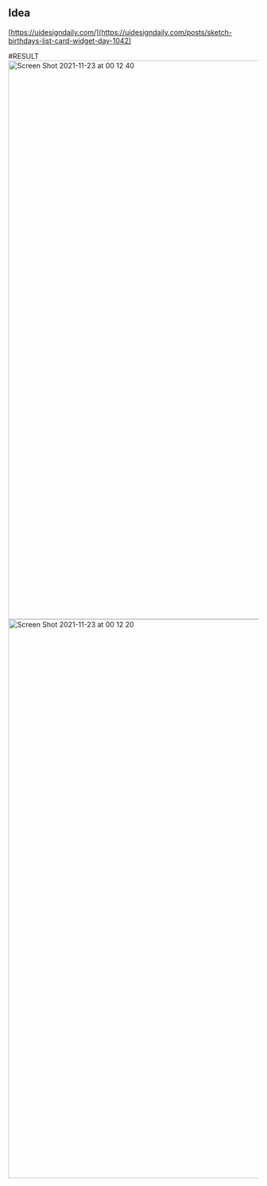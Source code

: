 ## Idea

[https://uidesigndaily.com/](https://uidesigndaily.com/posts/sketch-birthdays-list-card-widget-day-1042)

#RESULT
<img width="1125" alt="Screen Shot 2021-11-23 at 00 12 40" src="https://user-images.githubusercontent.com/67694009/142936203-4869d21c-ad90-4467-a11c-8d17fe49bf3e.png">
<img width="1125" alt="Screen Shot 2021-11-23 at 00 12 20" src="https://user-images.githubusercontent.com/67694009/142936206-a8820f88-1776-40e5-8db6-c72c4a6635cb.png">
